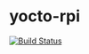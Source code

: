 # yocto-rpi
[![Build Status](https://travis-ci.org/BerndA/yocto-rpi.svg?branch=feature%2Flocal_conf)](https://travis-ci.org/BerndA/yocto-rpi)
